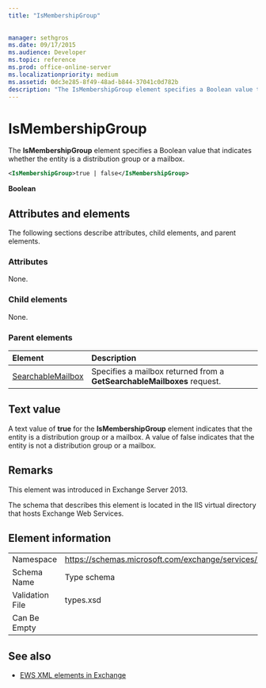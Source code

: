 ```yaml
---
title: "IsMembershipGroup"
 
 
manager: sethgros
ms.date: 09/17/2015
ms.audience: Developer
ms.topic: reference
ms.prod: office-online-server
ms.localizationpriority: medium
ms.assetid: 0dc3e285-8f49-48ad-b844-37041c0d782b
description: "The IsMembershipGroup element specifies a Boolean value that indicates whether the entity is a distribution group or a mailbox."
---
```


# IsMembershipGroup

The **IsMembershipGroup** element specifies a Boolean value that indicates whether the entity is a distribution group or a mailbox. 
  
```XML
<IsMembershipGroup>true | false</IsMembershipGroup>
```

 **Boolean**
## Attributes and elements

The following sections describe attributes, child elements, and parent elements.
  
### Attributes

None.
  
### Child elements

None.
  
### Parent elements

|**Element**|**Description**|
|:-----|:-----|
|[SearchableMailbox](searchablemailbox.md) <br/> |Specifies a mailbox returned from a **GetSearchableMailboxes** request.  <br/> |
   
## Text value

A text value of **true** for the **IsMembershipGroup** element indicates that the entity is a distribution group or a mailbox. A value of false indicates that the entity is not a distribution group or a mailbox. 
  
## Remarks

This element was introduced in Exchange Server 2013.
  
The schema that describes this element is located in the IIS virtual directory that hosts Exchange Web Services.
  
## Element information

|||
|:-----|:-----|
|Namespace  <br/> |https://schemas.microsoft.com/exchange/services/2006/types  <br/> |
|Schema Name  <br/> |Type schema  <br/> |
|Validation File  <br/> |types.xsd  <br/> |
|Can Be Empty  <br/> ||
   
## See also



- [EWS XML elements in Exchange](ews-xml-elements-in-exchange.md)

